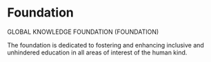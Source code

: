 # Foundation

GLOBAL KNOWLEDGE FOUNDATION (FOUNDATION)

The foundation is dedicated to fostering and enhancing inclusive and unhindered education in all areas of interest of the human kind.


